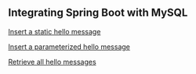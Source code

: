 ## Integrating Spring Boot with MySQL
[Insert a static hello message](http://cs5200fall2018niketh-env.mmsjad2scn.us-east-2.elasticbeanstalk.com/api/hello/insert)

[Insert a parameterized hello message](http://cs5200fall2018niketh-env.mmsjad2scn.us-east-2.elasticbeanstalk.com/api/hello/insert/One%20extra%20message.)

[Retrieve all hello messages](http://cs5200fall2018niketh-env.mmsjad2scn.us-east-2.elasticbeanstalk.com/api/hello/select/all)
